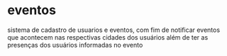 # eventos
sistema de cadastro de usuarios e eventos, com fim de notificar eventos que acontecem nas respectivas cidades dos usuários além de ter as presenças dos usuários informadas no evento

